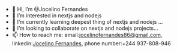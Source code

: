 - 👋 Hi, I’m @Jocelino Fernandes
- 👀 I’m interested in nextjs and nodejs
- 🌱 I’m currently learning deepest thing of nextjs and nodejs ...
- 💞️ I’m looking to collaborate on nextjs and nodejs projects...
- 📫 How to reach me: email:jocelinofernandes86@gmail.com, linkedin:[Jocelino Fernandes](https://www.linkedin.com/in/jocelino-fernandes-3a41a2239/), phone number:+244 937-808-946

<!---
Jocelino7/Jocelino7 is a ✨ special ✨ repository because its `README.md` (this file) appears on your GitHub profile.
You can click the Preview link to take a look at your changes.
--->
